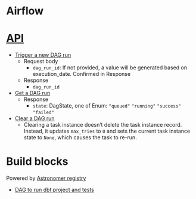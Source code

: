 # Airflow

# [API](https://airflow.apache.org/docs/apache-airflow/stable/stable-rest-api-ref.html#section/Trying-the-API)
- [Trigger a new DAG run](https://airflow.apache.org/docs/apache-airflow/stable/stable-rest-api-ref.html#operation/post_dag_run)
  - Request body
    - `dag_run_id`: If not provided, a value will be generated based on execution_date. Confirmed in Response
  - Response
    - `dag_run_id`
- [Get a DAG run](https://airflow.apache.org/docs/apache-airflow/stable/stable-rest-api-ref.html#operation/get_dag_run)
  - Response
    - `state`: DagState, one of Enum: `"queued"` `"running"` `"success"` `"failed"`
- [Clear a DAG run](https://airflow.apache.org/docs/apache-airflow/stable/stable-rest-api-ref.html#operation/clear_dag_run)
  - Clearing a task instance doesn’t delete the task instance record. Instead, it updates `max_tries` to `0` and sets the current task instance state to `None`, which causes the task to re-run.

# Build blocks
Powered by [Astronomer registry](https://registry.astronomer.io/)
- [DAG to run dbt project and tests](https://registry.astronomer.io/dags/copy_store_failures_bigquery/versions/1.1.0)
